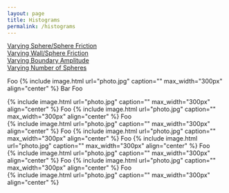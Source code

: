 ```yaml
---
layout: page
title: Histograms
permalink: /histograms
---
```



<a href="histograms#mu">Varying Sphere/Sphere Friction </a>
</br>
<a href="histograms#wmu">Varying Wall/Sphere Friction </a>
</br>
<a href="histograms#amp">Varying Boundary Amplitude</a>
</br>
<a href="histograms#N">Varying Number of Spheres </a>
</br>

Foo
{% include image.html url="photo.jpg" caption="" max_width="300px" align="center" %}
Bar
Foo
<div id="mu"></div>
{% include image.html url="photo.jpg" caption="" max_width="300px" align="center" %}
Foo
{% include image.html url="photo.jpg" caption="" max_width="300px" align="center" %}
Foo
<div id="wmu"></div>
{% include image.html url="photo.jpg" caption="" max_width="300px" align="center" %}
Foo
{% include image.html url="photo.jpg" caption="" max_width="300px" align="center" %}
Foo
{% include image.html url="photo.jpg" caption="" max_width="300px" align="center" %}
Foo
<div id="amp"></div>
{% include image.html url="photo.jpg" caption="" max_width="300px" align="center" %}
Foo
{% include image.html url="photo.jpg" caption="" max_width="300px" align="center" %}
Foo
<div id="N"></div>
{% include image.html url="photo.jpg" caption="" max_width="300px" align="center" %}
